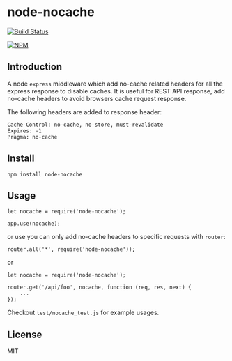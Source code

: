 node-nocache
============

[![Build Status](https://travis-ci.org/mingchen/node-nocache.svg?branch=master)](https://travis-ci.org/mingchen/node-nocache)

[![NPM](https://nodei.co/npm/node-nocache.png?downloads=true)](https://nodei.co/npm/node-nocache/)


## Introduction

A node `express` middleware which add no-cache related headers for all the express response to disable caches. 
It is useful for REST API response, add no-cache headers to avoid browsers cache request response.

The following headers are added to response header:

    Cache-Control: no-cache, no-store, must-revalidate
    Expires: -1
    Pragma: no-cache


## Install

    npm install node-nocache


## Usage

    let nocache = require('node-nocache');

    app.use(nocache);

or use you can only add no-cache headers to specific requests with `router`:

    router.all('*', require('node-nocache'));

or

    let nocache = require('node-nocache');

    router.get('/api/foo', nocache, function (req, res, next) {
        ...
    });

Checkout `test/nocache_test.js` for example usages.


## License

MIT

